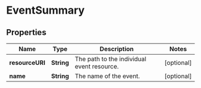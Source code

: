 
# EventSummary

## Properties
Name | Type | Description | Notes
------------ | ------------- | ------------- | -------------
**resourceURI** | **String** | The path to the individual event resource. |  [optional]
**name** | **String** | The name of the event. |  [optional]




